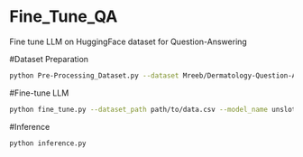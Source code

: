 # Fine_Tune_QA
Fine tune LLM on HuggingFace dataset for Question-Answering

#Dataset Preparation
```bash
python Pre-Processing_Dataset.py --dataset Mreeb/Dermatology-Question-Answer-Dataset-For-Fine-Tuning --split train --drop_columns prompt_word_count response_word_count --output_file data.csv
```
#Fine-tune LLM
```bash
python fine_tune.py --dataset_path path/to/data.csv --model_name unsloth/mistral-7b-bnb-4bit --max_seq_length 2048 --output_dir unsloth-test
```
#Inference
```bash
python inference.py
```




